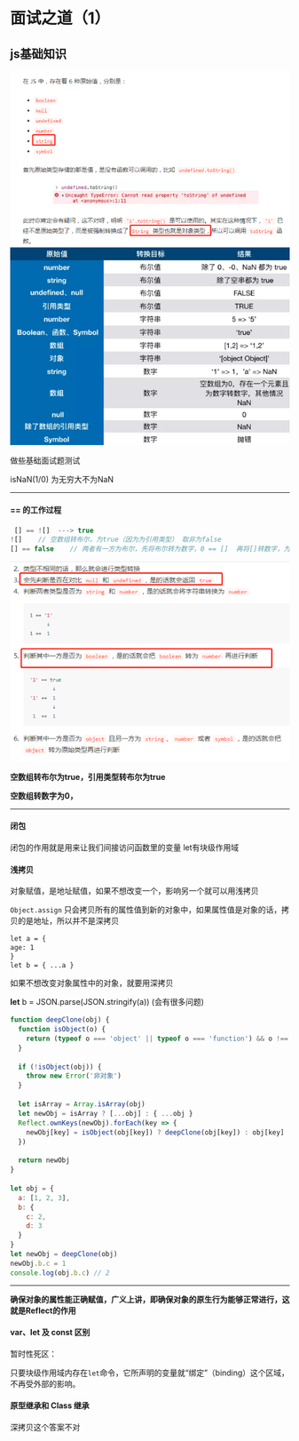 # 面试之道（1）

## js基础知识

![1569284677326](imge/1569284677326.png)![1569308691063](imge/1569308691063.png )

做些基础面试题测试

isNaN(1/0) 为无穷大不为NaN

-----

#### == 的工作过程

```js
 [] == ![]  ---> true
![]    // 空数组转布尔，为true（因为为引用类型） 取非为false
[] == false    // 两者有一方为布尔，先将布尔转为数字，0 == []  再将[]转数字，为0 0 == 0为true
```

![1569309276401](imge/1569309276401.png)

**空数组转布尔为true，引用类型转布尔为true**

**空数组转数字为0，**

----

#### 闭包

闭包的作用就是用来让我们间接访问函数里的变量     let有块级作用域

#### 浅拷贝

对象赋值，是地址赋值，如果不想改变一个，影响另一个就可以用浅拷贝

`Object.assign` 只会拷贝所有的属性值到新的对象中，如果属性值是对象的话，拷贝的是地址，所以并不是深拷贝

```
let a = {
age: 1
}
let b = { ...a }
```

如果不想改变对象属性中的对象，就要用深拷贝

**let** b = JSON.parse(JSON.stringify(a))   (会有很多问题)

```js
function deepClone(obj) {
  function isObject(o) {
    return (typeof o === 'object' || typeof o === 'function') && o !== null
  }

  if (!isObject(obj)) {
    throw new Error('非对象')
  }

  let isArray = Array.isArray(obj)
  let newObj = isArray ? [...obj] : { ...obj }
  Reflect.ownKeys(newObj).forEach(key => {
    newObj[key] = isObject(obj[key]) ? deepClone(obj[key]) : obj[key]
  })

  return newObj
}

let obj = {
  a: [1, 2, 3],
  b: {
    c: 2,
    d: 3
  }
}
let newObj = deepClone(obj)
newObj.b.c = 1
console.log(obj.b.c) // 2
```

---

**确保对象的属性能正确赋值，广义上讲，即确保对象的原生行为能够正常进行，这就是Reflect的作用**

#### var、let 及 const 区别

暂时性死区：

只要块级作用域内存在`let`命令，它所声明的变量就“绑定”（binding）这个区域，不再受外部的影响。

#### 原型继承和 Class 继承

深拷贝这个答案不对

